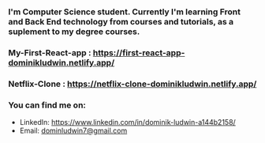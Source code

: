 ### I'm Computer Science student. Currently I'm learning Front and Back End technology from courses and tutorials, as a suplement to my degree courses. 

### My-First-React-app : https://first-react-app-dominikludwin.netlify.app/
### Netflix-Clone : https://netflix-clone-dominikludwin.netlify.app/
### You can find me on:
- LinkedIn: https://www.linkedin.com/in/dominik-ludwin-a144b2158/
- Email: dominludwin7@gmail.com
